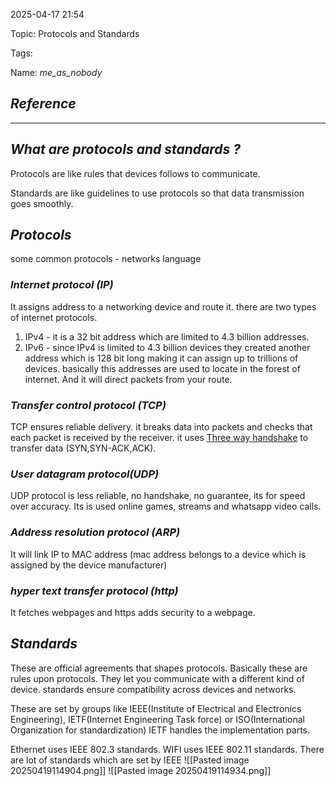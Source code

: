 
2025-04-17 21:54

Topic: Protocols and Standards

Tags: 

Name: *me_as_nobody*
## *Reference*



---

## *What are protocols and standards ?*

Protocols are like rules that devices follows to communicate.

Standards are like guidelines to use protocols so that data transmission goes smoothly.


## *Protocols*

some common protocols - networks language
### *Internet protocol (IP)*

It assigns address to a networking device and route it.
there are two types of internet protocols.
1. IPv4 - it is a 32 bit address which are limited to 4.3 billion addresses.
2. IPv6 - since IPv4 is limited to 4.3 billion devices they created another address which is 128 bit long making it can assign up to trillions of devices.
basically this addresses are used to locate in the forest of internet. And it will direct packets from your route.

### *Transfer control protocol (TCP)*

TCP ensures reliable delivery. it breaks data into packets and checks that each packet is received by the receiver.
it uses [Three way handshake](https://www.guru99.com/tcp-3-way-handshake.html) to transfer data (SYN,SYN-ACK,ACK).

### *User datagram protocol(UDP)*

UDP protocol is less reliable, no handshake, no guarantee, its for speed over accuracy.
Its is used online games, streams and whatsapp video calls.

### *Address resolution protocol (ARP)*

It will link IP to MAC address (mac address belongs to a device which is assigned by the device manufacturer)

### *hyper text transfer protocol (http)*

It fetches webpages and https adds security to a webpage.


## *Standards*

These are official agreements that shapes protocols. Basically these are rules upon protocols. They let you communicate with a different kind of device. standards ensure compatibility across devices and networks.

These are set by groups like IEEE(Institute of Electrical and Electronics Engineering), IETF(Internet Engineering Task force) or ISO(International Organization for standardization)
IETF handles the implementation parts.

Ethernet uses IEEE 802.3 standards.
WIFI uses IEEE 802.11 standards.
There are lot of standards which are set by IEEE 
![[Pasted image 20250419114904.png]]
![[Pasted image 20250419114934.png]]


